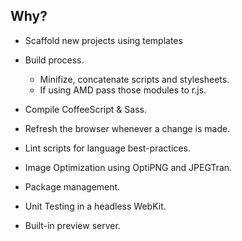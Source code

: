 ## Why?

- Scaffold new projects using templates

- Build process. 
    * Minifize, concatenate scripts and stylesheets.
    * If using AMD pass those modules to r.js.

- Compile CoffeeScript & Sass.

- Refresh the browser whenever a change is made.

- Lint scripts for language best-practices.

- Image Optimization using OptiPNG and JPEGTran.

- Package management.

- Unit Testing in a headless WebKit.

- Built-in preview server.
